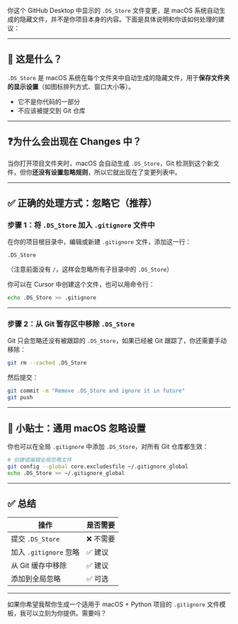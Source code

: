 你这个 GitHub Desktop 中显示的 `.DS_Store` 文件变更，是 macOS 系统自动生成的隐藏文件，并不是你项目本身的内容。下面是具体说明和你该如何处理的建议：

---

## 🧾 这是什么？

`.DS_Store` 是 macOS 系统在每个文件夹中自动生成的隐藏文件，用于**保存文件夹的显示设置**（如图标排列方式、窗口大小等）。

* 它不是你代码的一部分
* 不应该被提交到 Git 仓库

---

## ❓为什么会出现在 Changes 中？

当你打开项目文件夹时，macOS 会自动生成 `.DS_Store`，Git 检测到这个新文件，但你**还没有设置忽略规则**，所以它就出现在了变更列表中。

---

## ✅ 正确的处理方式：忽略它（推荐）

### 步骤 1：将 `.DS_Store` 加入 `.gitignore` 文件中

在你的项目根目录中，编辑或新建 `.gitignore` 文件，添加这一行：

```
.DS_Store
```

（注意前面没有 `/`，这样会忽略所有子目录中的 `.DS_Store`）

你可以在 Cursor 中创建这个文件，也可以用命令行：

```bash
echo .DS_Store >> .gitignore
```

---

### 步骤 2：从 Git 暂存区中移除 `.DS_Store`

Git 只会忽略还没有被跟踪的 `.DS_Store`，如果已经被 Git 跟踪了，你还需要手动移除：

```bash
git rm --cached .DS_Store
```

然后提交：

```bash
git commit -m "Remove .DS_Store and ignore it in future"
git push
```

---

## 📌 小贴士：通用 macOS 忽略设置

你也可以在全局 `.gitignore` 中添加 `.DS_Store`，对所有 Git 仓库都生效：

```bash
# 创建或编辑全局忽略文件
git config --global core.excludesfile ~/.gitignore_global
echo .DS_Store >> ~/.gitignore_global
```

---

## ✅ 总结

| 操作                 | 是否需要  |
| ------------------ | ----- |
| 提交 `.DS_Store`     | ❌ 不需要 |
| 加入 `.gitignore` 忽略 | ✅ 建议  |
| 从 Git 缓存中移除        | ✅ 建议  |
| 添加到全局忽略            | ✅ 可选  |

---

如果你希望我帮你生成一个适用于 macOS + Python 项目的 `.gitignore` 文件模板，我可以立刻为你提供。需要吗？
